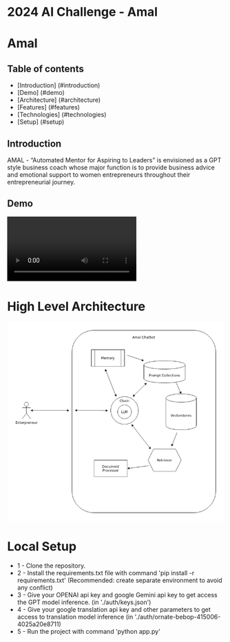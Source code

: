 # 2024 AI Challenge - Amal
# Amal
## Table of contents
* [Introduction] (#introduction)
* [Demo] (#demo)
* [Architecture] (#architecture)
* [Features] (#features)
* [Technologies] (#technologies)
* [Setup] (#setup)

## Introduction
AMAL - “Automated Mentor for Aspiring to Leaders” is envisioned as a GPT style business
coach whose major function is to provide business advice and emotional support to women
entrepreneurs throughout their entrepreneurial journey.

## Demo
![alt text](https://github.com/beyonddata-ai/amal_chatbot/blob/main/amal.mp4?raw=true)

# High Level Architecture
![alt text](https://github.com/beyonddata-ai/amal_chatbot/blob/main/amal.png?raw=true)

# Local Setup
* 1 - Clone the repository.
* 2 - Install the requirements.txt file with command 'pip install -r requirements.txt' (Recommended: create separate environment to avoid any conflict)
* 3 - Give your OPENAI api key and google Gemini api key to get access the GPT model inference. (in './auth/keys.json')
* 4 - Give your google translation api key and other parameters to get access to translation model inference (in './auth/ornate-bebop-415006-4025a20e8711)
* 5 - Run the project with command 'python app.py'